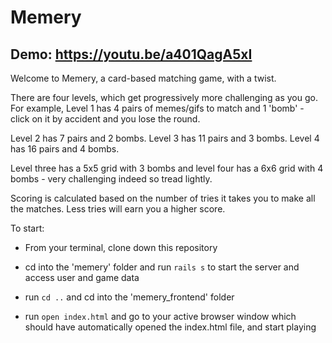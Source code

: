 # Memery

## Demo: https://youtu.be/a401QagA5xI

Welcome to Memery, a card-based matching game, with a twist.

There are four levels, which get progressively more challenging as you go. For example, Level 1 has 4 pairs of memes/gifs to match and 1 'bomb' - click on it by accident and you lose the round. 

Level 2 has 7 pairs and 2 bombs. 
Level 3 has 11 pairs and 3 bombs. 
Level 4 has 16 pairs and 4 bombs. 


Level three has a 5x5 grid with 3 bombs and level four has a 6x6 grid with 4 bombs - very challenging indeed so tread lightly.

Scoring is calculated based on the number of tries it takes you to make all the matches. Less tries will earn you a higher score. 

To start: 

* From your terminal, clone down this repository

* cd into the 'memery' folder and run ```rails s``` to start the server and access user and game data

* run ```cd ..``` and cd into the 'memery_frontend' folder

* run ```open index.html``` and go to your active browser window which should have automatically opened the index.html file, and start playing
